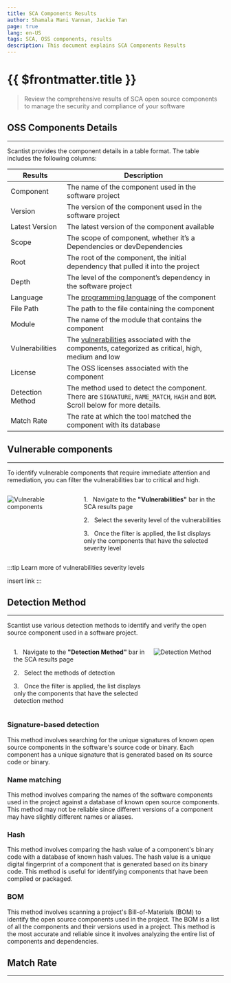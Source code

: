 ```yaml
---
title: SCA Components Results
author: Shamala Mani Vannan, Jackie Tan
page: true
lang: en-US
tags: SCA, OSS components, results
description: This document explains SCA Components Results
---
```


<ClientOnly>

# {{ $frontmatter.title }}

>Review the comprehensive results of SCA open source components to manage the security and compliance of your software

## OSS Components Details

<hr class = "thick" />

Scantist provides the component details in a table format. The table includes the following columns: 

| Results           | Description                                                                                                                      |
| ---------         | -------------------------------------------------------------------------------------------------------------------------------- |
| Component         | The name of the component used in the software project                                                                           |
| Version           | The version of the component used in the software project                                                                        |
| Latest Version    | The latest version of the component available                                                                                    |
| Scope             | The scope of component, whether it’s a Dependencies or devDependencies                                                           |
| Root              | The root of the component, the initial dependency that pulled it into the project                                                |
| Depth             | The level of the component’s dependency in the software project                                                                  |
| Language          | The [programming language](../../Language-and-File-Support/) of the component                                                    |
| File Path         | The path to the file containing the component                                                                                    |
| Module            | The name of the module that contains the component                                                                               |
| Vulnerabilities   | The [vulnerabilities]() associated with the components, categorized as critical, high, medium and low                            |
| License           | The OSS licenses associated with the component                                                                                   |
| Detection Method  | The method used to detect the component. There are `SIGNATURE`, `NAME_MATCH`, `HASH` and `BOM`. Scroll below for more details.   |
| Match Rate        | The rate at which the tool matched the component with its database                                                               |

## Vulnerable components

<hr class="thick" />

To identify vulnerable components that require immediate attention and remediation, you can filter the vulnerabilities bar to critical and high. 

<div style="display: flex;">
<div style="flex: 1;">

![Vulnerable components](/images/Application-Security-Testing-Solution/SCA/SCA-Components-Results-1.png)

</div>

<div style="flex: 2;margin-left: 15px;">

1.&nbsp;&nbsp;&nbsp;Navigate to the **"Vulnerabilities"** bar in the SCA results page

2.&nbsp;&nbsp;&nbsp;Select the severity level of the vulnerabilities 

3.&nbsp;&nbsp;&nbsp;Once the filter is applied, the list displays only the components that have the selected severity level

</div>
</div>

:::tip
Learn more of vulnerabilities severity levels

insert link
:::

## Detection Method

<hr class="thick" />

Scantist use various detection methods to identify and verify the open source component used in a software project.

<div style="display: flex;">
<div style="flex: 2;margin-left: 15px;">

1.&nbsp;&nbsp;&nbsp;Navigate to the **"Detection Method"** bar in the SCA results page

2.&nbsp;&nbsp;&nbsp;Select the methods of detection

3.&nbsp;&nbsp;&nbsp;Once the filter is applied, the list displays only the components that have the selected detection method

</div>
<div style="flex: 1;">

![Detection Method](/images/Application-Security-Testing-Solution/SCA/SCA-Components-Results-2.png)

</div>
</div>

### Signature-based detection

This method involves searching for the unique signatures of known open source components in the software's source code or binary. Each component has a unique signature that is generated based on its source code or binary.

### Name matching

This method involves comparing the names of the software components used in the project against a database of known open source components. This method may not be reliable since different versions of a component may have slightly different names or aliases. 

### Hash

This method involves comparing the hash value of a component's binary code with a database of known hash values. The hash value is a unique digital fingerprint of a component that is generated based on its binary code. This method is useful for identifying components that have been compiled or packaged. 

### BOM 

This method involves scanning a project's Bill-of-Materials (BOM) to identify the open source components used in the project. The BOM is a list of all the components and their versions used in a project. This method is the most accurate and reliable since it involves analyzing the entire list of components and dependencies.

## Match Rate

<hr class="thick" />

</ClientOnly>